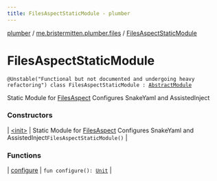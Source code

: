 ```yaml
---
title: FilesAspectStaticModule - plumber
---
```


[plumber](../../index.html) / [me.bristermitten.plumber.files](../index.html) / [FilesAspectStaticModule](./index.html)

# FilesAspectStaticModule

`@Unstable("Functional but not documented and undergoing heavy refactoring") class FilesAspectStaticModule : `[`AbstractModule`](https://google.github.io/guice/api-docs/latest/javadoc/com/google/inject/AbstractModule.html)

Static Module for [FilesAspect](../-files-aspect/index.html)
Configures SnakeYaml and AssistedInject

### Constructors

| [&lt;init&gt;](-init-.html) | Static Module for [FilesAspect](../-files-aspect/index.html) Configures SnakeYaml and AssistedInject`FilesAspectStaticModule()` |

### Functions

| [configure](configure.html) | `fun configure(): `[`Unit`](https://kotlinlang.org/api/latest/jvm/stdlib/kotlin/-unit/index.html) |

